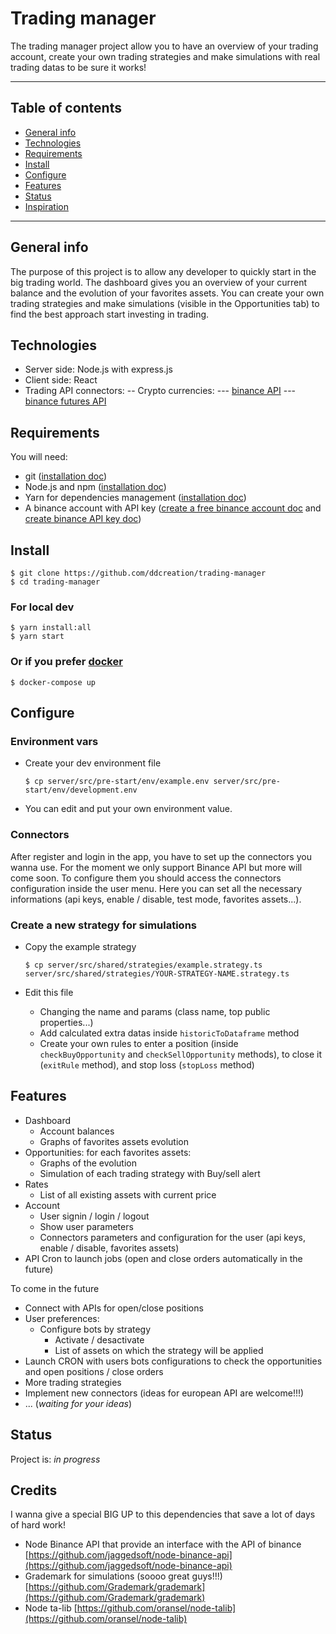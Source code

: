 # Trading manager

The trading manager project allow you to have an overview of your trading account, create your own trading strategies and make simulations with real trading datas to be sure it works!

---

## Table of contents

- [General info](#general-info)
- [Technologies](#technologies)
- [Requirements](#requirements)
- [Install](#install)
- [Configure](#configure)
- [Features](#features)
- [Status](#status)
- [Inspiration](#inspiration)

---

## General info

The purpose of this project is to allow any developer to quickly start in the big trading world. The dashboard gives you an overview of your current balance and the evolution of your favorites assets. You can create your own trading strategies and make simulations (visible in the Opportunities tab) to find the best approach start investing in trading.

## Technologies

- Server side: Node.js with express.js
- Client side: React
- Trading API connectors:
  -- Crypto currencies:
  --- [binance API](https://binance-docs.github.io/apidocs/spot/en/)
  --- [binance futures API](https://binance-docs.github.io/apidocs/futures/en/)

## Requirements

You will need:

- git ([installation doc](https://git-scm.com/book/en/v2/Getting-Started-Installing-Git))
- Node.js and npm ([installation doc](https://docs.npmjs.com/downloading-and-installing-node-js-and-npm))
- Yarn for dependencies management ([installation doc](https://classic.yarnpkg.com/en/docs/install/))
- A binance account with API key ([create a free binance account doc](https://www.binance.com/en-AU/support/faq/115003764911) and [create binance API key doc](https://www.binance.com/en/support/faq/360002502072-How-to-create-API))

## Install

    $ git clone https://github.com/ddcreation/trading-manager
    $ cd trading-manager

### For local dev

    $ yarn install:all
    $ yarn start

### Or if you prefer [docker](https://www.docker.com)

    $ docker-compose up

## Configure

### Environment vars

- Create your dev environment file

      $ cp server/src/pre-start/env/example.env server/src/pre-start/env/development.env

- You can edit and put your own environment value.

### Connectors

After register and login in the app, you have to set up the connectors you wanna use. For the moment we only support Binance API but more will come soon. To configure them you should access the connectors configuration inside the user menu. Here you can set all the necessary informations (api keys, enable / disable, test mode, favorites assets...).

### Create a new strategy for simulations

- Copy the example strategy

      $ cp server/src/shared/strategies/example.strategy.ts server/src/shared/strategies/YOUR-STRATEGY-NAME.strategy.ts

- Edit this file
  - Changing the name and params (class name, top public properties...)
  - Add calculated extra datas inside `historicToDataframe` method
  - Create your own rules to enter a position (inside `checkBuyOpportunity` and `checkSellOpportunity` methods), to close it (`exitRule` method), and stop loss (`stopLoss` method)

## Features

- Dashboard
  - Account balances
  - Graphs of favorites assets evolution
- Opportunities: for each favorites assets:
  - Graphs of the evolution
  - Simulation of each trading strategy with Buy/sell alert
- Rates
  - List of all existing assets with current price
- Account
  - User signin / login / logout
  - Show user parameters
  - Connectors parameters and configuration for the user (api keys, enable / disable, favorites assets)
- API Cron to launch jobs (open and close orders automatically in the future)

To come in the future

- Connect with APIs for open/close positions
- User preferences:
  - Configure bots by strategy
    - Activate / desactivate
    - List of assets on which the strategy will be applied
- Launch CRON with users bots configurations to check the opportunities and open positions / close orders
- More trading strategies
- Implement new connectors (ideas for european API are welcome!!!)
- ... (_waiting for your ideas_)

## Status

Project is: _in progress_

## Credits

I wanna give a special BIG UP to this dependencies that save a lot of days of hard work!

- Node Binance API that provide an interface with the API of binance [https://github.com/jaggedsoft/node-binance-api](https://github.com/jaggedsoft/node-binance-api)
- Grademark for simulations (soooo great guys!!!) [https://github.com/Grademark/grademark](https://github.com/Grademark/grademark)
- Node ta-lib [https://github.com/oransel/node-talib](https://github.com/oransel/node-talib)
